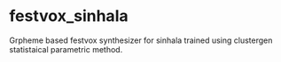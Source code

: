 # festvox_sinhala
Grpheme based festvox synthesizer for sinhala trained using clustergen statistaical parametric method.
